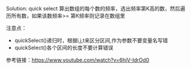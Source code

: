 
Solution: quick select
算出数组的每个数的频率，选出频率第K高的数，然后遍历所有数，如果该数频率>= 第K频率则记录在数组里

注意点：
- quickSelect()递归时，根据i,j,t来区分区间,作为参数不要变量名写错
- quickSelect()各个区间的长度不要计算错误



参考链接：https://www.youtube.com/watch?v=6hjV-IdrOd0
